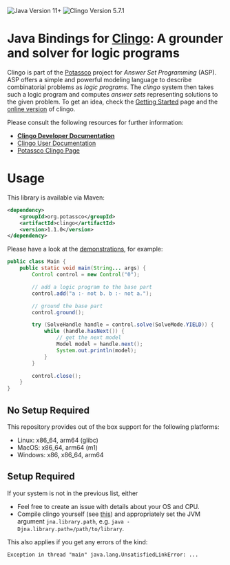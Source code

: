 ![Java Version 11+](https://img.shields.io/badge/Java-11%2B-informational)
![Clingo Version 5.7.1](https://img.shields.io/badge/clingo-5.7.1-informational)

# Java Bindings for [Clingo](https://github.com/potassco/clingo): A grounder and solver for logic programs

Clingo is part of the [Potassco](https://potassco.org) project for *Answer Set Programming* (ASP).
ASP offers a simple and powerful modeling language to describe combinatorial problems as *logic programs*.
The *clingo* system then takes such a logic program and computes *answer sets* representing solutions to the given problem.
To get an idea, check the [Getting Started](https://potassco.org/doc/start/) page and the [online version](https://potassco.org/clingo/run/) of clingo.

Please consult the following resources for further information:

- [**Clingo Developer Documentation**](https://github.com/potassco/clingo)
- [Clingo User Documentation](https://github.com/potassco/guide/releases)
- [Potassco Clingo Page](https://potassco.org/clingo/)

# Usage

This library is available via Maven:

```xml
<dependency>
    <groupId>org.potassco</groupId>
    <artifactId>clingo</artifactId>
    <version>1.1.0</version>
</dependency>
```

Please have a look at the [demonstrations](src/test/java/demo), for example:

```java
public class Main {
    public static void main(String... args) {
        Control control = new Control("0");

        // add a logic program to the base part
        control.add("a :- not b. b :- not a.");

        // ground the base part
        control.ground();

        try (SolveHandle handle = control.solve(SolveMode.YIELD)) {
            while (handle.hasNext()) {
                // get the next model
                Model model = handle.next();
                System.out.println(model);
            }
        }

        control.close();
    }
}
```

## No Setup Required

This repository provides out of the box support for the following platforms:

- Linux: x86_64, arm64 (glibc)
- MacOS: x86_64, arm64 (m1)
- Windows: x86, x86_64, arm64

## Setup Required

If your system is not in the previous list, either

- Feel free to create an issue with details about your OS and CPU.
- Compile clingo yourself (see [this](https://github.com/potassco/clingo/blob/master/INSTALL.md#build-install-and-test)) and appropriately set the JVM argument `jna.library.path`, e.g. `java -Djna.library.path=/path/to/library`.

This also applies if you get any errors of the kind:

```
Exception in thread "main" java.lang.UnsatisfiedLinkError: ...
```
